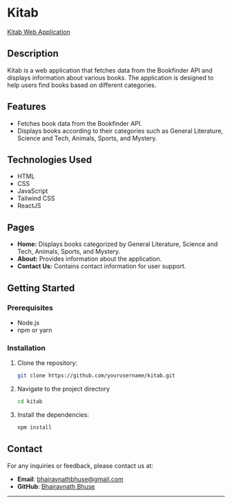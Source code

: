 # Kitab

[Kitab Web Application](https://kitab-bhairavnath-web-app.netlify.app/)

## Description

Kitab is a web application that fetches data from the Bookfinder API and displays information about various books. The application is designed to help users find books based on different categories.

## Features

- Fetches book data from the Bookfinder API.
- Displays books according to their categories such as General Literature, Science and Tech, Animals, Sports, and Mystery.

## Technologies Used

- HTML
- CSS
- JavaScript
- Tailwind CSS
- ReactJS

## Pages

- **Home:** Displays books categorized by General Literature, Science and Tech, Animals, Sports, and Mystery.
- **About:** Provides information about the application.
- **Contact Us:** Contains contact information for user support.

## Getting Started

### Prerequisites

- Node.js
- npm or yarn

### Installation

1. Clone the repository:
   ```sh
   git clone https://github.com/yourusername/kitab.git


2. Navigate to the project directory
    ```bash
    cd kitab
    ```

3. Install the dependencies:
    ```bash
    npm install
    ```

## Contact

For any inquiries or feedback, please contact us at:
- **Email**: [bhairavnathbhuse@gmail.com](mailto:bhairavnathbhuse@gmail.com)
- **GitHub**: [Bhairavnath Bhuse](https://github.com/Bhairavnath-Bhuse)

---